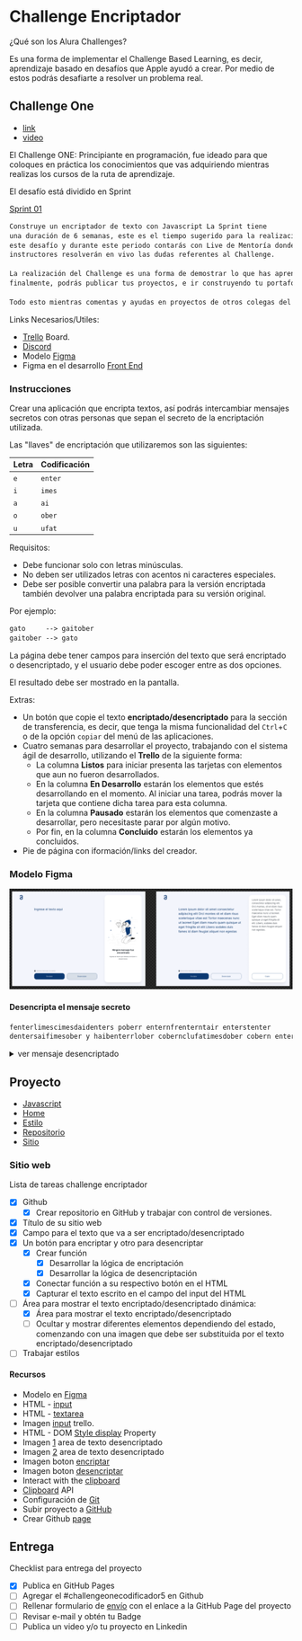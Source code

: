 # Challenge Encriptador

¿Qué son los Alura Challenges?

Es una forma de implementar el Challenge Based Learning, es decir, aprendizaje
basado en desafíos que Apple ayudó a crear. Por medio de estos podrás desafiarte
a resolver un problema real.

## Challenge One

- [link](https://www.aluracursos.com/challenges/challenge-one-logica)
- [video](https://youtu.be/BLgio_oPkLw)

El Challenge ONE: Principiante en programación, fue ideado para que coloques en
práctica los conocimientos que vas adquiriendo mientras realizas los cursos de
la ruta de aprendizaje.

El desafío está dividido en Sprint

[Sprint 01](https://www.aluracursos.com/challenges/challenge-one-logica/sprint01-construye-un-encriptador-texto-con-javascript)

```txt
Construye un encriptador de texto con Javascript La Sprint tiene
una duración de 6 semanas, este es el tiempo sugerido para la realización de
este desafío y durante este periodo contarás con Live de Mentoría donde nuestros
instructores resolverán en vivo las dudas referentes al Challenge.

La realización del Challenge es una forma de demostrar lo que has aprendido y
finalmente, podrás publicar tus proyectos, e ir construyendo tu portafolio.

Todo esto mientras comentas y ayudas en proyectos de otros colegas del programa ONE.
```

Links Necesarios/Utiles:

- [Trello](https://trello.com/b/WTdfcewC/encriptador-de-texto-alura-challenges-oracle-one)
Board.
- [Discord](https://discord.gg/2E5mQEat)
- Modelo [Figma](https://www.figma.com/file/trP3p5nEh7XUyB3n2bomjP/Alura-Challenge---Desaf%C3%ADo-1---L%C3%B3gica)
- Figma en el desarrollo [Front End](https://youtu.be/UuAX5azcvDQ)


### Instrucciones

Crear una aplicación que encripta textos, así podrás intercambiar mensajes
secretos con otras personas que sepan el secreto de la encriptación utilizada.

Las "llaves" de encriptación que utilizaremos son las siguientes:

| Letra | Codificación |
| - | - |
| `e` | `enter` |
| `i` | `imes` |
| `a` | `ai` |
| `o` | `ober` |
| `u` | `ufat` |

Requisitos:

- Debe funcionar solo con letras minúsculas.
- No deben ser utilizados letras con acentos ni caracteres especiales.
- Debe ser posible convertir una palabra para la versión encriptada también
devolver una palabra encriptada para su versión original.

Por ejemplo:

```txt
gato     --> gaitober
gaitober --> gato
```

La página debe tener campos para inserción del texto que será encriptado o
desencriptado, y el usuario debe poder escoger entre as dos opciones.

El resultado debe ser mostrado en la pantalla.

Extras:

- Un botón que copie el texto **encriptado/desencriptado** para la sección de
transferencia, es decir, que tenga la misma funcionalidad del `Ctrl`+`C` o de
la opción `copiar` del menú de las aplicaciones.
- Cuatro semanas para desarrollar el proyecto, trabajando con el sistema ágil
de desarrollo, utilizando el **Trello** de la siguiente forma:
    - La columna **Listos** para iniciar presenta las tarjetas con elementos que
    aun no fueron desarrollados.
    - En la columna **En Desarrollo** estarán los elementos que estés desarrollando
    en el momento. Al iniciar una tarea, podrás mover la tarjeta que contiene
    dicha tarea para esta columna.
    - En la columna **Pausado** estarán los elementos que comenzaste a desarrollar,
    pero necesitaste parar por algún motivo.
    - Por fin, en la columna **Concluido** estarán los elementos ya concluidos.
- Pie de página con iformación/links del creador.

### Modelo Figma

![img](./imagenes/modelo_figma.png)

#### Desencripta el mensaje secreto

```txt
fenterlimescimesdaidenters poberr enternfrenterntair enterstenter
dentersaifimesober y haibenterrlober cobernclufatimesdober cobern enterximestober!
```

<details><summary markdown="span">ver mensaje desencriptado</summary>

```txt
felicidades por enfrentar este
desafio y haberlo concluido con exito!
```

</details>

## Proyecto

- [Javascript](./encriptador.js)
- [Home](./index.html)
- [Estilo](./style.css)
- [Repositorio](https://github.com/DevFzn/Oracle_One-Alura_Latam/tree/master/006_challenge_encriptador/README.md)
- [Sitio](https://devfzn.github.io/Desafio_Encriptador)

### Sitio web

Lista de tareas challenge encriptador

- [x] Github
    - [x] Crear repositorio en GitHub y trabajar con control de versiones.
- [x] Título de su sitio web
- [x] Campo para el texto que va a ser encriptado/desencriptado
- [x] Un botón para encriptar y otro para desencriptar
    - [x] Crear función
        - [x] Desarrollar la lógica de encriptación
        - [x] Desarrollar la lógica de desencriptación
    - [x] Conectar función a su respectivo botón en el HTML
    - [x] Capturar el texto escrito en el campo del input del HTML
- [ ] Área para mostrar el texto encriptado/desencriptado dinámica:
    - [x] Área para mostrar el texto encriptado/desencriptado
    - [ ] Ocultar y mostrar diferentes elementos dependiendo del estado, comenzando
    con una imagen que debe ser substituida por el texto encriptado/desencriptado
- [ ] Trabajar estilos

#### Recursos

- Modelo en
[Figma](https://www.figma.com/file/trP3p5nEh7XUyB3n2bomjP/Alura-Challenge---Desaf%C3%ADo-1---L%C3%B3gica)
- HTML - [input](https://developer.mozilla.org/es/docs/Web/HTML/Element/input)
- HTML - [textarea](https://developer.mozilla.org/es/docs/Web/HTML/Element/textarea)
- Imagen [input](./imagenes/input.png) trello.
- HTML - DOM [Style display](https://www.w3schools.com/jsref/prop_style_display.asp)
Property
- Imagen [1](./imagenes/1.png) area de texto desencriptado
- Imagen [2](./imagenes/2.png) area de texto desencriptado
- Imagen boton [encriptar](./imagenes/boton-enc.png)
- Imagen boton [desencriptar](./imagenes/)
- Interact with the [clipboard](https://developer.mozilla.org/en-US/docs/Mozilla/Add-ons/WebExtensions/Interact_with_the_clipboard)
- [Clipboard](https://developer.mozilla.org/en-US/docs/Web/API/Clipboard_API) API
- Configuración de [Git](https://git-scm.com/book/es/v2/Inicio---Sobre-el-Control-de-Versiones-Configurando-Git-por-primera-vez)
- Subir proyecto a [GitHub](https://www.youtube.com/watch?v=bhKkeOMysuw)
- Crear Github [page](https://developer.mozilla.org/es/docs/Learn/Common_questions/Tools_and_setup/Using_Github_pages)

## Entrega

Checklist para entrega del proyecto

- [x] Publica en GitHub Pages
- [ ] Agregar el #challengeonecodificador5 en Github
- [ ] Rellenar formulario de
[envío](https://lp.alura.com.br/alura-latam-entrega-challenge-one-esp) con el
enlace a la GitHub Page del proyecto
- [ ] Revisar e-mail y obtén tu Badge
- [ ] Publica un video y/o tu proyecto en Linkedin
